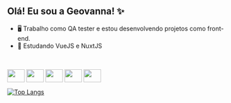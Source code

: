 
## Olá! Eu sou a Geovanna! ✨

-  🖥️ Trabalho como QA tester e estou desenvolvendo projetos como front-end.
-  🌱 Estudando VueJS e NuxtJS

  ##
  
<div style="display: inline-block"><br>
  
  <img align="center" height="30" width="40" src="https://cdn.jsdelivr.net/gh/devicons/devicon/icons/html5/html5-plain-wordmark.svg" />
  <img align="center" height="30" width="40" src="https://cdn.jsdelivr.net/gh/devicons/devicon/icons/css3/css3-plain-wordmark.svg" />
  <img align="center" height="30" width="40" src="https://cdn.jsdelivr.net/gh/devicons/devicon/icons/javascript/javascript-original.svg" />
  <img align="center" height="30" width="40" src="https://cdn.jsdelivr.net/gh/devicons/devicon/icons/vuejs/vuejs-original-wordmark.svg" />
  <img align="center" height="30" width="40" src="https://cdn.jsdelivr.net/gh/devicons/devicon/icons/nuxtjs/nuxtjs-original.svg" />
  
</div>

[![Top Langs](https://github-readme-stats.vercel.app/api/top-langs/?username=geordtl&layout=compact&theme=dracula)](https://github.com/geordtl)
